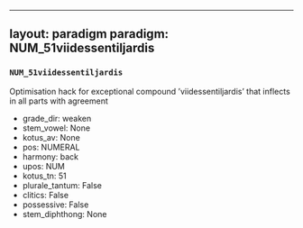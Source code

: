
---
layout: paradigm
paradigm: NUM_51viidessentiljardis
---
### ` NUM_51viidessentiljardis `

Optimisation hack for exceptional compound ’viidessentiljardis’ that inflects in all parts with agreement
* grade_dir: weaken
* stem_vowel: None
* kotus_av: None
* pos: NUMERAL
* harmony: back
* upos: NUM
* kotus_tn: 51
* plurale_tantum: False
* clitics: False
* possessive: False
* stem_diphthong: None
